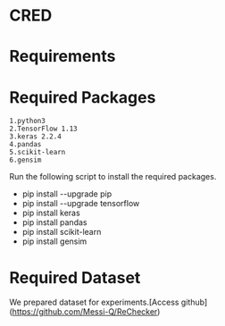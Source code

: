 # CRED
 # Requirements
  # Required Packages
    1.python3
    2.TensorFlow 1.13
    3.keras 2.2.4
    4.pandas
    5.scikit-learn
    6.gensim
  Run the following script to install the required packages.
  + pip install --upgrade pip
  + pip install --upgrade tensorflow
  + pip install keras
  + pip install pandas
  + pip install scikit-learn
  + pip install gensim
# Required Dataset
  We prepared dataset for experiments.[Access github]
(https://github.com/Messi-Q/ReChecker)
